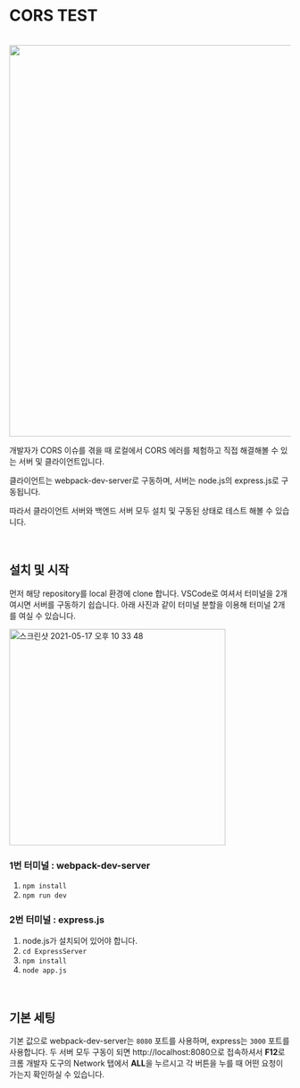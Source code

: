 # CORS TEST

<br/>

<img width="700" src="https://user-images.githubusercontent.com/59427983/118496725-5b82b180-b75f-11eb-94fc-79cb151bd114.png" />

개발자가 CORS 이슈를 겪을 때 로컬에서 CORS 에러를 체험하고 직접 해결해볼 수 있는 서버 및 클라이언트입니다.

클라이언트는 webpack-dev-server로 구동하며, 서버는 node.js의 express.js로 구동됩니다.

따라서 클라이언트 서버와 백엔드 서버 모두 설치 및 구동된 상태로 테스트 해볼 수 있습니다.

<br/>

## 설치 및 시작

먼저 해당 repository를 local 환경에 clone 합니다. VSCode로 여셔서 터미널을 2개 여시면 서버를 구동하기 쉽습니다. 아래 사진과 같이 터미널 분할을 이용해 터미널 2개를 여실 수 있습니다.

<img width="387" alt="스크린샷 2021-05-17 오후 10 33 48" src="https://user-images.githubusercontent.com/59427983/118497428-072c0180-b760-11eb-95e4-579df2c31ff2.png">

### 1번 터미널 : webpack-dev-server

1. `npm install`
2. `npm run dev`

### 2번 터미널 : express.js

1. node.js가 설치되어 있어야 합니다.
2. `cd ExpressServer`
3. `npm install`
4. `node app.js`

<br/>

## 기본 세팅

기본 값으로 webpack-dev-server는 `8080` 포트를 사용하며, express는 `3000` 포트를 사용합니다. 두 서버 모두 구동이 되면 http://localhost:8080으로 접속하셔서 **F12**로 크롬 개발자 도구의 Network 탭에서 **ALL**을 누르시고 각 버튼을 누를 때 어떤 요청이 가는지 확인하실 수 있습니다.